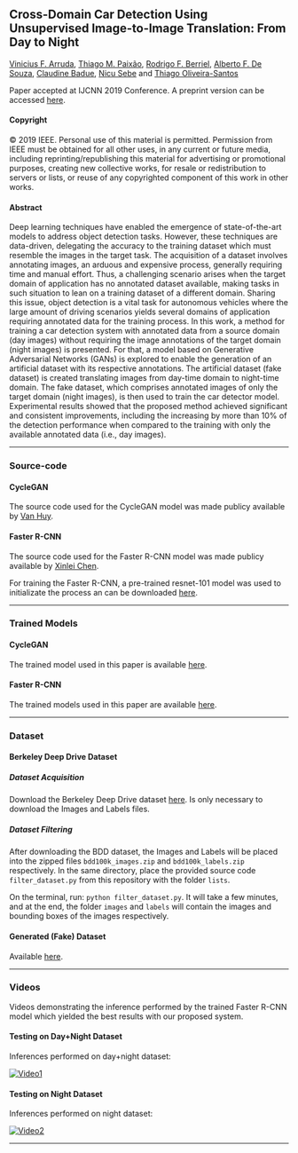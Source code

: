 ## Cross-Domain Car Detection Using Unsupervised Image-to-Image Translation: From Day to Night

[Vinicius F. Arruda](viniciusarruda.github.io), [Thiago M. Paixão](https://sites.google.com/site/professorpx), [Rodrigo F. Berriel](http://rodrigoberriel.com), [Alberto F. De Souza](https://inf.ufes.br/~alberto), [Claudine Badue](https://www.inf.ufes.br/~claudine/), [Nicu Sebe](http://disi.unitn.it/~sebe/) and [Thiago Oliveira-Santos](https://www.inf.ufes.br/~todsantos/home)

<!---Published in *todo*: [DOI](https://www.google.com/)-->
Paper accepted at IJCNN 2019 Conference.
A preprint version can be accessed [here](https://drive.google.com/file/d/162QG-V5-ogNFTtwFJi_GeDKrPzdnTH0X/view?usp=sharing).

#### Copyright

&copy; 2019 IEEE. Personal use of this material is permitted.  Permission from IEEE must be obtained for all other uses, in any current or future media, including reprinting/republishing this material for advertising or promotional purposes, creating new collective works, for resale or redistribution to servers or lists, or reuse of any copyrighted component of this work in other works.

#### Abstract

Deep learning techniques have enabled the emergence of state-of-the-art models to address object detection tasks. However, these techniques are data-driven, delegating the accuracy to the training dataset which must resemble the images in the target task. The acquisition of a dataset involves annotating images, an arduous and expensive process, generally requiring time and manual effort. Thus, a challenging scenario arises when the target domain of application has no annotated dataset available, making tasks in such situation to lean on a training dataset of a different domain.
Sharing this issue, object detection is a vital task for autonomous vehicles where the large amount of driving scenarios yields several domains of application requiring annotated data for the training process.
In this work, a method for training a car detection system with annotated data from a source domain (day images) without requiring the image annotations of the target domain (night images) is presented. 
For that, a model based on Generative Adversarial Networks (GANs) is explored to enable the generation of an artificial dataset with its respective annotations. The artificial dataset (fake dataset) is created translating images from day-time domain to night-time domain. The fake dataset, which comprises annotated images of only the target domain (night images), is then used to train the car detector model. Experimental results showed that the proposed method achieved significant and consistent improvements, including the increasing by more than 10% of the detection performance when compared to the training with only the available annotated data (i.e., day images).

---

### Source-code

#### CycleGAN

The source code used for the CycleGAN model was made publicy available by [Van Huy](https://github.com/vanhuyz/CycleGAN-TensorFlow).

#### Faster R-CNN

The source code used for the Faster R-CNN model was made publicy available by [Xinlei Chen](https://github.com/endernewton/tf-faster-rcnn).

For training the Faster R-CNN, a pre-trained resnet-101 model was used to initializate the process an can be downloaded [here](http://download.tensorflow.org/models/resnet_v1_101_2016_08_28.tar.gz).

---

### Trained Models

#### CycleGAN

The trained model used in this paper is available [here](https://drive.google.com/drive/folders/17CJ5-cOK2CteZTPtRaT7rfW8oSt38CCe?usp=sharing).

#### Faster R-CNN

The trained models used in this paper are available [here](https://drive.google.com/drive/folders/1XRtExg-QGVA-DFJ1EKf8L0GLCxe5wIqH?usp=sharing).

---

### Dataset

#### Berkeley Deep Drive Dataset

##### Dataset Acquisition

Download the Berkeley Deep Drive dataset [here](https://bdd-data.berkeley.edu/).
Is only necessary to download the Images and Labels files.

##### Dataset Filtering

After downloading the BDD dataset, the Images and Labels will be placed into the zipped files `bdd100k_images.zip` and `bdd100k_labels.zip` respectively. In the same directory, place the provided source code `filter_dataset.py` from this repository with the folder `lists`.

On the terminal, run: `python filter_dataset.py`.
It will take a few minutes, and at the end, the folder `images` and `labels` will contain the images and bounding boxes of the images respectively. 

#### Generated (Fake) Dataset

Available [here](https://drive.google.com/drive/folders/1ZoXfgpTT1N5eOsI4-Tcv0id3mqij5gsP?usp=sharing).

---

### Videos

Videos demonstrating the inference performed by the trained Faster R-CNN model which yielded the best results with our proposed system.

#### Testing on Day+Night Dataset

Inferences performed on day+night dataset:

[![Video1](https://github.com/viniciusarruda/cross-domain-car-detection/blob/master/images/day_plus_night_video_overview.png)](https://youtu.be/qENxVuUXa0s)

#### Testing on Night Dataset

Inferences performed on night dataset:

[![Video2](https://github.com/viniciusarruda/cross-domain-car-detection/blob/master/images/night_video_overview.png)](https://youtu.be/MqZ2I-h_FOA)

---

<!--### BibTeX-->

<!--Coming Soon !-->


<!--
    @article{berriel2017grsl,
        Author  = {Rodrigo F. Berriel and Andre T. Lopes and Alberto F. de Souza and Thiago Oliveira-Santos},
        Title   = {{Deep Learning Based Large-Scale Automatic Satellite Crosswalk Classification}},
        Journal = {IEEE Geoscience and Remote Sensing Letters},
        Year    = {2017},
        DOI     = {10.1109/LGRS.2017.2719863},
        ISSN    = {1545-598X},
    }
-->

